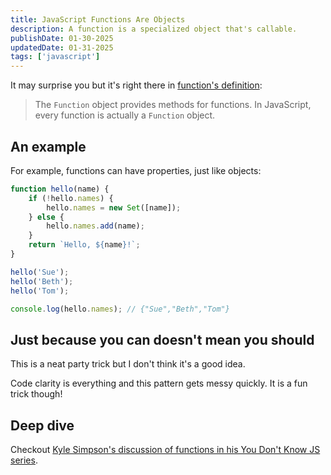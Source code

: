 ```yaml
---
title: JavaScript Functions Are Objects
description: A function is a specialized object that's callable.
publishDate: 01-30-2025
updatedDate: 01-31-2025
tags: ['javascript']
---
```


It may surprise you but it's right there in
[function's definition](https://developer.mozilla.org/en-US/docs/Web/JavaScript/Reference/Global_Objects/Function):

> The `Function` object provides methods for functions. In JavaScript, every
> function is actually a `Function` object.

## An example

For example, functions can have properties, just like objects:

```js
function hello(name) {
	if (!hello.names) {
		hello.names = new Set([name]);
	} else {
		hello.names.add(name);
	}
	return `Hello, ${name}!`;
}

hello('Sue');
hello('Beth');
hello('Tom');

console.log(hello.names); // {"Sue","Beth","Tom"}
```

## Just because you can doesn't mean you should

This is a neat party trick but I don't think it's a good idea.

Code clarity is everything and this pattern gets messy quickly. It is a fun
trick though!

## Deep dive

Checkout
[Kyle Simpson's discussion of functions in his You Don't Know JS series](https://github.com/getify/You-Dont-Know-JS/blob/2nd-ed/get-started/ch2.md#functions).
